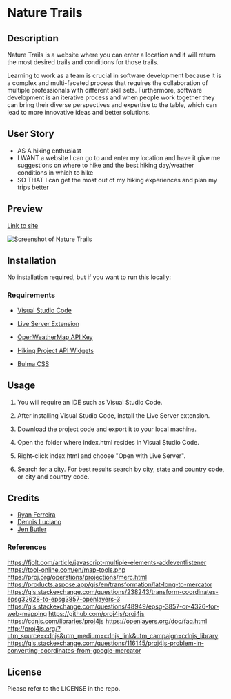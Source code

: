 # Nature Trails

## Description

Nature Trails is a website where you can enter a location and it will return the most desired trails and conditions for those trails.

Learning to work as a team is crucial in software development because it is a complex and multi-faceted process that requires the collaboration of multiple professionals with different skill sets. Furthermore, software development is an iterative process and when people work together they can bring their diverse perspectives and expertise to the table, which can lead to more innovative ideas and better solutions.

## User Story

- AS A hiking enthusiast 
- I WANT a website I can go to and enter my location and have it give me suggestions on where to hike and the best hiking day/weather conditions in which to hike
- SO THAT I can get the most out of my hiking experiences and plan my trips better

## Preview

[Link to site](https://dencoding2023.github.io/naturestrails/)

![Screenshot of Nature Trails](./assets/images/naturetrails.png)

## Installation

No installation required, but if you want to run this locally:

### Requirements

- [Visual Studio Code](https://code.visualstudio.com/download)

- [Live Server Extension](https://marketplace.visualstudio.com/items?itemName=ritwickdey.LiveServer)

- [OpenWeatherMap API Key](https://openweathermap.org/)

- [Hiking Project API Widgets](https://www.hikingproject.com/)

- [Bulma CSS](https://bulma.io/)

## Usage

1. You will require an IDE such as Visual Studio Code. 

2. After installing Visual Studio Code, install the Live Server extension.

3. Download the project code and export it to your local machine.

4. Open the folder where index.html resides in Visual Studio Code.

5. Right-click index.html and choose "Open with Live Server".

6. Search for a city. For best results search by city, state and country code, or city and country code.

## Credits

- [Ryan Ferreira](https://github.com/RyanTheFerreira)
- [Dennis Luciano](https://github.com/DenCoding2023)
- [Jen Butler](https://github.com/justjenb)

### References

https://fjolt.com/article/javascript-multiple-elements-addeventlistener
https://tool-online.com/en/map-tools.php
https://proj.org/operations/projections/merc.html
https://products.aspose.app/gis/en/transformation/lat-long-to-mercator
https://gis.stackexchange.com/questions/238243/transform-coordinates-epsg32628-to-epsg3857-openlayers-3
https://gis.stackexchange.com/questions/48949/epsg-3857-or-4326-for-web-mapping
https://github.com/proj4js/proj4js
https://cdnjs.com/libraries/proj4js
https://openlayers.org/doc/faq.html
http://proj4js.org/?utm_source=cdnjs&utm_medium=cdnjs_link&utm_campaign=cdnjs_library
https://gis.stackexchange.com/questions/116145/proj4js-problem-in-converting-coordinates-from-google-mercator

## License

Please refer to the LICENSE in the repo.


